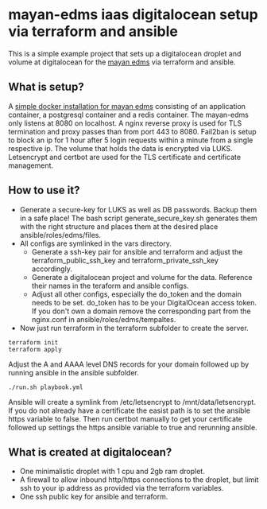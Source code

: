 # mayan-edms iaas digitalocean setup via terraform and ansible

This is a simple example project that sets up a digitalocean droplet and volume at digitalocean for the [mayan edms](https://www.mayan-edms.com/) via terraform and ansible.

## What is setup?
A [simple docker installation for mayan edms](https://docs.mayan-edms.com/chapters/docker/install_simple.html) consisting of an application container, a postgresql container and a redis container. The mayan-edms only listens at
8080 on localhost. A nginx reverse proxy is used for TLS termination and proxy passes than from port 443 to 8080. Fail2ban is setup to block an ip for 1 hour after 5 login requests within a minute from a single respective ip.
The volume that holds the data is encrypted via LUKS. Letsencrypt and certbot are used for the TLS certificate and certificate management.

## How to use it?
* Generate a secure-key for LUKS as well as DB passwords. Backup them in a safe place! The bash script generate_secure_key.sh generates them with the right structure and places them at the desired place ansible/roles/edms/files.
* All configs are symlinked in the vars directory.
  * Generate a ssh-key pair for ansible and terraform and adjust the terraform_public_ssh_key and terraform_private_ssh_key accordingly.
  * Generate a digitalocean project and volume for the data. Reference their names in the teraform and ansible configs.
  * Adjust all other configs, especially the do_token and the domain needs to be set. do_token has to be your DigitalOcean access token. If you don't own a domain remove the corresponding part from the nginx.conf in ansible/roles/edms/tempaltes.
* Now just run terraform in the terraform subfolder to create the server.
```
terraform init
terraform apply
```

Adjust the A and AAAA level DNS records for your domain followed up by running ansible in the ansible subfolder.
```
./run.sh playbook.yml 
```
Ansible will create a symlink from /etc/letsencrypt to /mnt/data/letsencrypt. If you do not already have a certificate the easist path is to set the ansible https variable to false. Then run certbot manually to get your certificate followed up settings the https ansible variable to true and rerunning ansible.

## What is created at digitalocean?
* One minimalistic droplet with 1 cpu and 2gb ram droplet.
* A firewall to allow inbound http/https connections to the droplet, but limit ssh to your ip address as provided via the terraform variables.
* One ssh public key for ansible and terraform.
